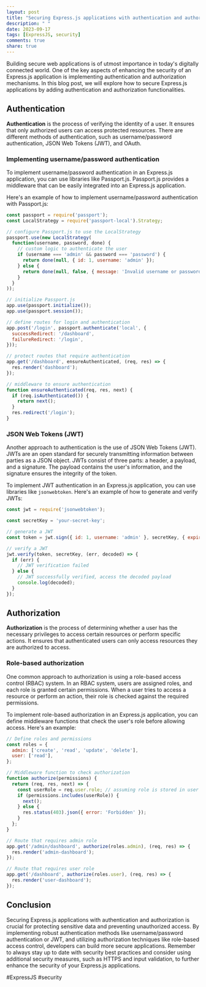 ```yaml
---
layout: post
title: "Securing Express.js applications with authentication and authorization"
description: " "
date: 2023-09-17
tags: [ExpressJS, security]
comments: true
share: true
---
```


Building secure web applications is of utmost importance in today's digitally connected world. One of the key aspects of enhancing the security of an Express.js application is implementing authentication and authorization mechanisms. In this blog post, we will explore how to secure Express.js applications by adding authentication and authorization functionalities.

## Authentication

**Authentication** is the process of verifying the identity of a user. It ensures that only authorized users can access protected resources. There are different methods of authentication, such as username/password authentication, JSON Web Tokens (JWT), and OAuth.

### Implementing username/password authentication

To implement username/password authentication in an Express.js application, you can use libraries like Passport.js. Passport.js provides a middleware that can be easily integrated into an Express.js application.

Here's an example of how to implement username/password authentication with Passport.js:

```javascript
const passport = require('passport');
const LocalStrategy = require('passport-local').Strategy;

// configure Passport.js to use the LocalStrategy
passport.use(new LocalStrategy(
  function(username, password, done) {
    // custom logic to authenticate the user
    if (username === 'admin' && password === 'password') {
      return done(null, { id: 1, username: 'admin' });
    } else {
      return done(null, false, { message: 'Invalid username or password' });
    }
  }
));

// initialize Passport.js
app.use(passport.initialize());
app.use(passport.session());

// define routes for login and authentication
app.post('/login', passport.authenticate('local', { 
  successRedirect: '/dashboard',
  failureRedirect: '/login',
}));

// protect routes that require authentication
app.get('/dashboard', ensureAuthenticated, (req, res) => {
  res.render('dashboard');
});

// middleware to ensure authentication
function ensureAuthenticated(req, res, next) {
  if (req.isAuthenticated()) {
    return next();
  }
  res.redirect('/login');
}
```

### JSON Web Tokens (JWT)

Another approach to authentication is the use of JSON Web Tokens (JWT). JWTs are an open standard for securely transmitting information between parties as a JSON object. JWTs consist of three parts: a header, a payload, and a signature. The payload contains the user's information, and the signature ensures the integrity of the token.

To implement JWT authentication in an Express.js application, you can use libraries like `jsonwebtoken`. Here's an example of how to generate and verify JWTs:

```javascript
const jwt = require('jsonwebtoken');

const secretKey = 'your-secret-key';

// generate a JWT
const token = jwt.sign({ id: 1, username: 'admin' }, secretKey, { expiresIn: '1h' });

// verify a JWT
jwt.verify(token, secretKey, (err, decoded) => {
  if (err) {
    // JWT verification failed
  } else {
    // JWT successfully verified, access the decoded payload
    console.log(decoded);
  }
});
```

## Authorization

**Authorization** is the process of determining whether a user has the necessary privileges to access certain resources or perform specific actions. It ensures that authenticated users can only access resources they are authorized to access.

### Role-based authorization

One common approach to authorization is using a role-based access control (RBAC) system. In an RBAC system, users are assigned roles, and each role is granted certain permissions. When a user tries to access a resource or perform an action, their role is checked against the required permissions.

To implement role-based authorization in an Express.js application, you can define middleware functions that check the user's role before allowing access. Here's an example:

```javascript
// Define roles and permissions
const roles = {
  admin: ['create', 'read', 'update', 'delete'],
  user: ['read'],
};

// Middleware function to check authorization
function authorize(permissions) {
  return (req, res, next) => {
    const userRole = req.user.role; // assuming role is stored in user object
    if (permissions.includes(userRole)) {
      next();
    } else {
      res.status(403).json({ error: 'Forbidden' });
    }
  };
}

// Route that requires admin role
app.get('/admin/dashboard', authorize(roles.admin), (req, res) => {
  res.render('admin-dashboard');
});

// Route that requires user role
app.get('/dashboard', authorize(roles.user), (req, res) => {
  res.render('user-dashboard');
});
```

## Conclusion

Securing Express.js applications with authentication and authorization is crucial for protecting sensitive data and preventing unauthorized access. By implementing robust authentication methods like username/password authentication or JWT, and utilizing authorization techniques like role-based access control, developers can build more secure applications. Remember to always stay up to date with security best practices and consider using additional security measures, such as HTTPS and input validation, to further enhance the security of your Express.js applications.

#ExpressJS #security